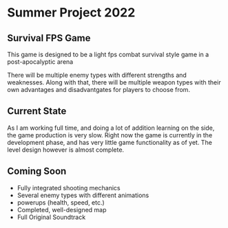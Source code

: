 # Summer Project 2022

## Survival FPS Game
This game is designed to be a light fps combat
survival style game in a post-apocalyptic arena

There will be multiple enemy types with different 
strengths and weaknesses. Along with that, there
will be multiple weapon types with their own
advantages and disadvantgates for players to 
choose from.

## Current State
As I am working full time, and doing a lot of 
addition learning on the side, the game production
is very slow. Right now the game is currently in the 
development phase, and has very little game functionality 
as of yet. The level design however is almost complete.

## Coming Soon
- Fully integrated shooting mechanics
- Several enemy types with different animations
- powerups (health, speed, etc.)
- Completed, well-designed map
- Full Original Soundtrack
